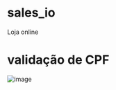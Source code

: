 # sales_io
Loja online

# validação de CPF
![image](https://user-images.githubusercontent.com/55411040/190925464-07ae1fee-f2f7-4676-8848-fea71fd67cfe.png)
